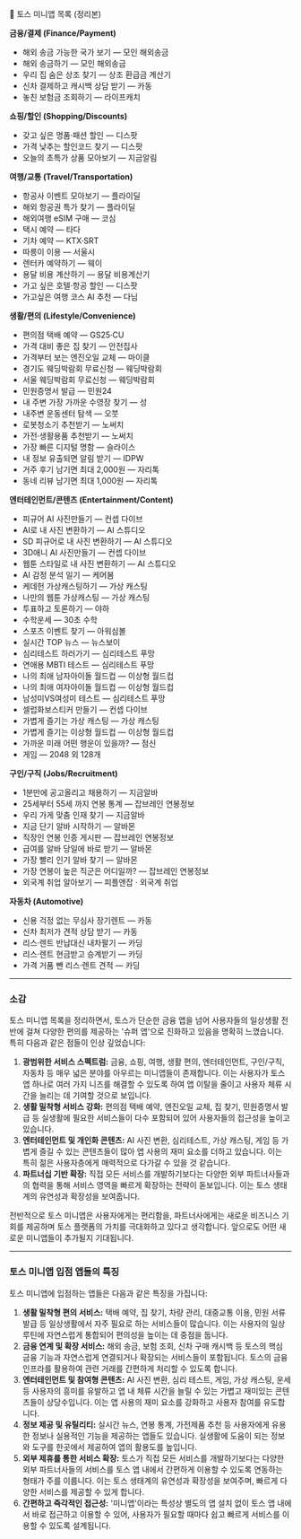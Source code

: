 📌 토스 미니앱 목록 (정리본)

**금융/결제 (Finance/Payment)**
*   해외 송금 가능한 국가 보기 — 모인 해외송금
*   해외 송금하기 — 모인 해외송금
*   우리 집 숨은 상조 찾기 — 상조 환급금 계산기
*   신차 결제하고 캐시백 상담 받기 — 카동
*   놓친 보험금 조회하기 — 라이프캐치

**쇼핑/할인 (Shopping/Discounts)**
*   갖고 싶은 명품·패션 할인 — 디스팟
*   가격 낮추는 할인코드 찾기 — 디스팟
*   오늘의 초특가 상품 모아보기 — 지금알림

**여행/교통 (Travel/Transportation)**
*   항공사 이벤트 모아보기 — 플라이딜
*   해외 항공권 특가 찾기 — 플라이딜
*   해외여행 eSIM 구매 — 코심
*   택시 예약 — 타다
*   기차 예약 — KTX·SRT
*   따릉이 이용 — 서울시
*   렌터카 예약하기 — 웨이
*   용달 비용 계산하기 — 용달 비용계산기
*   가고 싶은 호텔·항공 할인 — 디스팟
*   가고싶은 여행 코스 AI 추천 — 다님

**생활/편의 (Lifestyle/Convenience)**
*   편의점 택배 예약 — GS25·CU
*   가격 대비 좋은 집 찾기 — 안전집사
*   가격부터 보는 엔진오일 교체 — 마이클
*   경기도 웨딩박람회 무료신청 — 웨딩박람회
*   서울 웨딩박람회 무료신청 — 웨딩박람회
*   민원증명서 발급 — 민원24
*   내 주변 가장 가까운 수영장 찾기 — 성
*   내주변 운동센터 탐색 — 오붓
*   로봇청소기 추천받기 — 노써치
*   가전·생활용품 추천받기 — 노써치
*   가장 빠른 디지털 명함 — 슬라이스
*   내 정보 유출되면 알림 받기 — IDPW
*   거주 후기 남기면 최대 2,000원 — 자리톡
*   동네 리뷰 남기면 최대 1,000원 — 자리톡

**엔터테인먼트/콘텐츠 (Entertainment/Content)**
*   피규어 AI 사진만들기 — 컨셉 다이브
*   AI로 내 사진 변환하기 — AI 스튜디오
*   SD 피규어로 내 사진 변환하기 — AI 스튜디오
*   3D애니 AI 사진만들기 — 컨셉 다이브
*   웹툰 스타일로 내 사진 변환하기 — AI 스튜디오
*   AI 감정 분석 일기 — 케어봄
*   케데헌 가상캐스팅하기 — 가상 캐스팅
*   나만의 웹툰 가상캐스팅 — 가상 캐스팅
*   투표하고 토론하기 — 야하
*   수학운세 — 30초 수학
*   스포츠 이벤트 찾기 — 아워심볼
*   실시간 TOP 뉴스 — 뉴스보이
*   심리테스트 하러가기 — 심리테스트 푸망
*   연애용 MBTI 테스트 — 심리테스트 푸망
*   나의 최애 남자아이돌 월드컵 — 이상형 월드컵
*   나의 최애 여자아이돌 월드컵 — 이상형 월드컵
*   남성미VS여성미 테스트 — 심리테스트 푸망
*   셀럽화보스티커 만들기 — 컨셉 다이브
*   가볍게 즐기는 가상 캐스팅 — 가상 캐스팅
*   가볍게 즐기는 이상형 월드컵 — 이상형 월드컵
*   가까운 미래 어떤 행운이 있을까? — 점신
*   게임 — 2048 외 128개

**구인/구직 (Jobs/Recruitment)**
*   1분만에 공고올리고 채용하기 — 지금알바
*   25세부터 55세 까지 연봉 통계 — 잡브레인 연봉정보
*   우리 가게 맞춤 인재 찾기 — 지금알바
*   지금 단기 알바 시작하기 — 알바몬
*   직장인 연봉 인증 게시판 — 잡브레인 연봉정보
*   급여를 알바 당일에 바로 받기 — 알바몬
*   가장 빨리 인기 알바 찾기 — 알바몬
*   가장 연봉이 높은 직군은 어디일까? — 잡브레인 연봉정보
*   외국계 취업 알아보기 — 피플앤잡 · 외국계 취업

**자동차 (Automotive)**
*   신용 걱정 없는 무심사 장기렌트 — 카동
*   신차 최저가 견적 상담 받기 — 카동
*   리스·렌트 반납대신 내차팔기 — 카딩
*   리스·렌트 현금받고 승계받기 — 카딩
*   가격 거품 뺀 리스·렌트 견적 — 카딩

---
### 소감

토스 미니앱 목록을 정리하면서, 토스가 단순한 금융 앱을 넘어 사용자들의 일상생활 전반에 걸쳐 다양한 편의를 제공하는 '슈퍼 앱'으로 진화하고 있음을 명확히 느꼈습니다. 특히 다음과 같은 점들이 인상 깊었습니다:

1.  **광범위한 서비스 스펙트럼:** 금융, 쇼핑, 여행, 생활 편의, 엔터테인먼트, 구인/구직, 자동차 등 매우 넓은 분야를 아우르는 미니앱들이 존재합니다. 이는 사용자가 토스 앱 하나로 여러 가지 니즈를 해결할 수 있도록 하여 앱 이탈을 줄이고 사용자 체류 시간을 늘리는 데 기여할 것으로 보입니다.
2.  **생활 밀착형 서비스 강화:** 편의점 택배 예약, 엔진오일 교체, 집 찾기, 민원증명서 발급 등 실생활에 필요한 서비스들이 다수 포함되어 있어 사용자들의 접근성을 높이고 있습니다.
3.  **엔터테인먼트 및 개인화 콘텐츠:** AI 사진 변환, 심리테스트, 가상 캐스팅, 게임 등 가볍게 즐길 수 있는 콘텐츠들이 많아 앱 사용의 재미 요소를 더하고 있습니다. 이는 특히 젊은 사용자층에게 매력적으로 다가갈 수 있을 것 같습니다.
4.  **파트너십 기반 확장:** 직접 모든 서비스를 개발하기보다는 다양한 외부 파트너사들과의 협력을 통해 서비스 영역을 빠르게 확장하는 전략이 돋보입니다. 이는 토스 생태계의 유연성과 확장성을 보여줍니다.

전반적으로 토스 미니앱은 사용자에게는 편리함을, 파트너사에게는 새로운 비즈니스 기회를 제공하며 토스 플랫폼의 가치를 극대화하고 있다고 생각합니다. 앞으로도 어떤 새로운 미니앱들이 추가될지 기대됩니다.

---
### 토스 미니앱 입점 앱들의 특징

토스 미니앱에 입점하는 앱들은 다음과 같은 특징을 가집니다:

1.  **생활 밀착형 편의 서비스:** 택배 예약, 집 찾기, 차량 관리, 대중교통 이용, 민원 서류 발급 등 일상생활에서 자주 필요로 하는 서비스들이 많습니다. 이는 사용자의 일상 루틴에 자연스럽게 통합되어 편의성을 높이는 데 중점을 둡니다.
2.  **금융 연계 및 확장 서비스:** 해외 송금, 보험 조회, 신차 구매 캐시백 등 토스의 핵심 금융 기능과 자연스럽게 연결되거나 확장되는 서비스들이 포함됩니다. 토스의 금융 인프라를 활용하여 관련 거래를 간편하게 처리할 수 있도록 합니다.
3.  **엔터테인먼트 및 참여형 콘텐츠:** AI 사진 변환, 심리 테스트, 게임, 가상 캐스팅, 운세 등 사용자의 흥미를 유발하고 앱 내 체류 시간을 늘릴 수 있는 가볍고 재미있는 콘텐츠들이 상당수입니다. 이는 앱 사용의 재미 요소를 강화하고 사용자 참여를 유도합니다.
4.  **정보 제공 및 유틸리티:** 실시간 뉴스, 연봉 통계, 가전제품 추천 등 사용자에게 유용한 정보나 실용적인 기능을 제공하는 앱들도 있습니다. 실생활에 도움이 되는 정보와 도구를 한곳에서 제공하여 앱의 활용도를 높입니다.
5.  **외부 제휴를 통한 서비스 확장:** 토스가 직접 모든 서비스를 개발하기보다는 다양한 외부 파트너사들의 서비스를 토스 앱 내에서 간편하게 이용할 수 있도록 연동하는 형태가 주를 이룹니다. 이는 토스 생태계의 유연성과 확장성을 보여주며, 빠르게 다양한 서비스를 제공할 수 있게 합니다.
6.  **간편하고 즉각적인 접근성:** '미니앱'이라는 특성상 별도의 앱 설치 없이 토스 앱 내에서 바로 접근하고 이용할 수 있어, 사용자가 필요할 때마다 쉽고 빠르게 서비스를 이용할 수 있도록 설계됩니다.

